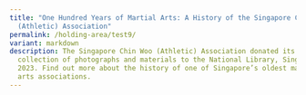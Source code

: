 ```yaml
---
title: "One Hundred Years of Martial Arts: A History of the Singapore Chin Woo
  (Athletic) Association"
permalink: /holding-area/test9/
variant: markdown
description: The Singapore Chin Woo (Athletic) Association donated its
  collection of photographs and materials to the National Library, Singapore, in
  2023. Find out more about the history of one of Singapore’s oldest martial
  arts associations.
---
```

